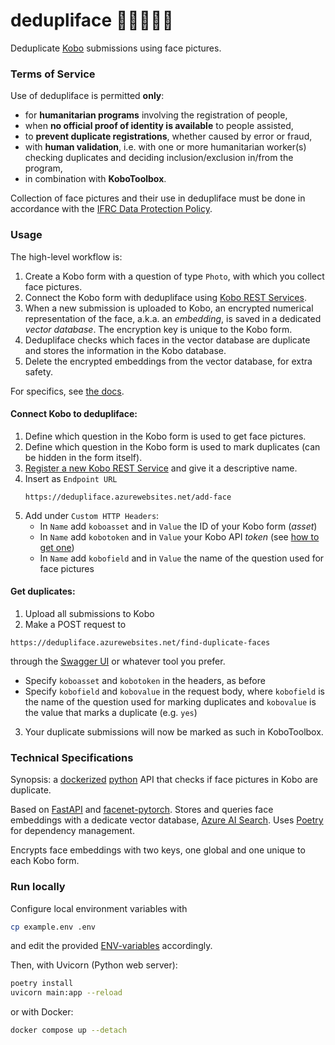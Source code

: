 # dedupliface 👩🏽‍🦱👳🏻

Deduplicate [Kobo](https://www.kobotoolbox.org/) submissions using face pictures.

### Terms of Service

Use of dedupliface is permitted **only**:
* for **humanitarian programs** involving the registration of people,
* when **no official proof of identity is available** to people assisted,
* to **prevent duplicate registrations**, whether caused by error or fraud,
* with **human validation**, i.e. with one or more humanitarian worker(s) checking duplicates and deciding 
 inclusion/exclusion in/from the program,
* in combination with **KoboToolbox**.

Collection of face pictures and their use in dedupliface must be done in accordance with the [IFRC Data Protection Policy](https://www.ifrc.org/document/IFRC-Data-Protection-Policy).


### Usage

The high-level workflow is:
1. Create a Kobo form with a question of type `Photo`, with which you collect face pictures.
2. Connect the Kobo form with dedupliface using [Kobo REST Services](https://support.kobotoolbox.org/rest_services.html).
3. When a new submission is uploaded to Kobo, an encrypted numerical representation of the face, a.k.a. an _embedding_, 
 is saved in a dedicated _vector database_. The encryption key is unique to the Kobo form.
4. Dedupliface checks which faces in the vector database are duplicate and stores the information in the Kobo database.
6. Delete the encrypted embeddings from the vector database, for extra safety.

For specifics, see [the docs](https://dedupliface.azurewebsites.net/docs).

#### Connect Kobo to dedupliface:

1. Define which question in the Kobo form is used to get face pictures.
2. Define which question in the Kobo form is used to mark duplicates (can be hidden in the form itself).
3. [Register a new Kobo REST Service](https://support.kobotoolbox.org/rest_services.html) and give it a descriptive name.
4. Insert as `Endpoint URL`
   ```
   https://dedupliface.azurewebsites.net/add-face
   ```
6. Add under `Custom HTTP Headers`:
   * In `Name` add `koboasset` and in `Value` the ID of your Kobo form (_asset_)
   * In `Name` add `kobotoken` and in `Value` your Kobo API _token_ (see [how to get one](https://support.kobotoolbox.org/api.html#getting-your-api-token))
   * In `Name` add `kobofield` and in `Value` the name of the question used for face pictures

#### Get duplicates:

1. Upload all submissions to Kobo
2. Make a POST request to
```
https://dedupliface.azurewebsites.net/find-duplicate-faces
```
through the [Swagger UI](https://dedupliface.azurewebsites.net/docs) or whatever tool you prefer. 
   * Specify `koboasset` and `kobotoken` in the headers, as before
   * Specify `kobofield` and `kobovalue` in the request body, where `kobofield` is the name of the question used for marking duplicates and `kobovalue` is the value that marks a duplicate (e.g. `yes`)
3. Your duplicate submissions will now be marked as such in KoboToolbox.

### Technical Specifications

Synopsis: a [dockerized](https://www.docker.com/) [python](https://www.python.org/) API that checks if face pictures in Kobo are duplicate. 

Based on [FastAPI](https://fastapi.tiangolo.com/) and [facenet-pytorch](https://github.com/timesler/facenet-pytorch). 
Stores and queries face embeddings with a dedicate vector database, [Azure AI Search](https://azure.microsoft.com/en-us/products/ai-services/ai-search). 
Uses [Poetry](https://python-poetry.org/) for dependency management.

Encrypts face embeddings with two keys, one global and one unique to each Kobo form.


### Run locally

Configure local environment variables with
```sh
cp example.env .env
```

and edit the provided [ENV-variables](./example.env) accordingly.

Then, with Uvicorn (Python web server):
```sh
poetry install
uvicorn main:app --reload
```
or with Docker:
```sh
docker compose up --detach
```
